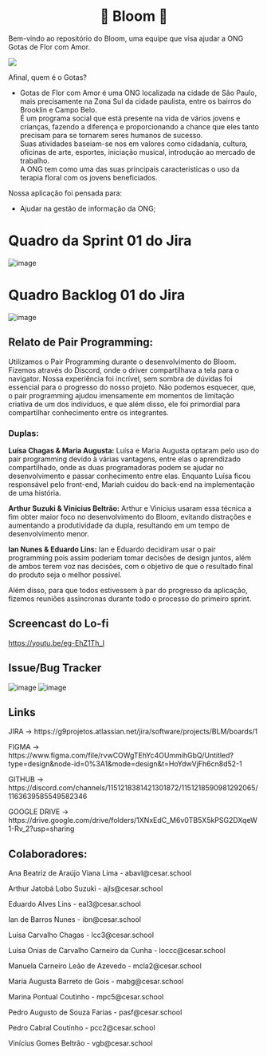 <h1 align="center">🌸 Bloom 🌸</h1>

<p>Bem-vindo ao repositório do Bloom, uma equipe que visa ajudar a ONG Gotas de Flor com Amor.
</p>

![](https://i.imgur.com/waxVImv.png)

<p>Afinal, quem é o Gotas?</p>

- Gotas de Flor com Amor é uma ONG localizada na cidade de São Paulo, mais precisamente na Zona Sul da cidade paulista, entre os bairros do Brooklin e Campo Belo.<br>É um programa social que está presente na vida de vários jovens e crianças, fazendo a diferença e proporcionando a chance que eles tanto precisam para se tornarem seres humanos de sucesso.<br>Suas atividades baseiam-se nos em valores como cidadania, cultura, oficinas de arte, esportes, iniciação musical, introdução ao mercado de trabalho.<br>A ONG tem como uma das suas principais caracteristicas o uso da terapia floral com os jovens beneficiados.

<p>Nossa aplicação foi pensada para:</p> 

- Ajudar na gestão de informação da ONG;

# Quadro da Sprint 01 do Jira
![image](https://github.com/arthursuzuki/bloom_django/assets/129343931/52e8152d-8df9-49d6-8895-d22a41704e72)

# Quadro Backlog 01 do Jira
![image](https://github.com/arthursuzuki/bloom_django/assets/129343931/fcc871f8-1871-46eb-9a12-227d47d72ce7)

## Relato de Pair Programming:
Utilizamos o Pair Programming durante o desenvolvimento do Bloom. Fizemos através do Discord, onde o driver compartilhava a tela para o navigator. Nossa experiência foi incrível, sem sombra de dúvidas foi essencial para o progresso do nosso projeto. Não podemos esquecer, que, o pair programming ajudou imensamente em momentos de limitação criativa de um dos indivíduos, e que além disso, ele foi primordial para compartilhar conhecimento entre os integrantes.
### Duplas: 
<p><b>Luísa Chagas & Maria Augusta:</b> Luísa e Maria Augusta optaram pelo uso do pair programming devido à várias vantagens, entre elas o aprendizado compartilhado, onde as duas programadoras podem se ajudar no desenvolvimento e passar conhecimento entre elas. Enquanto Luísa ficou responsável pelo front-end, Mariah cuidou do back-end na implementação de uma história.</p>
<p><b>Arthur Suzuki & Vinicius Beltrão:</b> Arthur e Vinicius usaram essa técnica a fim obter maior foco no desenvolvimento do Bloom, evitando distrações e aumentando a produtividade da dupla, resultando em um tempo de desenvolvimento menor.</p>
<p><b>Ian Nunes & Eduardo Lins:</b> Ian e Eduardo decidiram usar o pair programming pois assim poderiam tomar decisões de design juntos, além de ambos terem voz nas decisões, com o objetivo de que o resultado final do produto seja o melhor possivel.</p>
Além disso, para que todos estivessem à par do progresso da aplicação, fizemos reuniões assincronas durante todo o processo do primeiro sprint. 

## Screencast do Lo-fi
https://youtu.be/eg-EhZ1Th_I

## Issue/Bug Tracker
![image](https://github.com/arthursuzuki/bloom_django/assets/132784629/c305821b-2b14-44f2-beb4-743efc0dc6c6)
![image](https://github.com/arthursuzuki/bloom_django/assets/132784629/3c893cb9-9d8d-4c43-9246-73a0dab987f2)

## Links
<p>JIRA -> https://g9projetos.atlassian.net/jira/software/projects/BLM/boards/1</p>
<p>FIGMA -> https://www.figma.com/file/rvwCOWgTEhYc4OUmmihGbQ/Untitled?type=design&node-id=0%3A1&mode=design&t=HoYdwVjFh6cn8d52-1</p>
<p>GITHUB -> https://discord.com/channels/1151218381421301872/1151218590981292065/1163639585549582346</p>
<p>GOOGLE DRIVE -> https://drive.google.com/drive/folders/1XNxEdC_M6v0TB5X5kPSG2DXqeW1-Rv_2?usp=sharing</p>

## Colaboradores:
<p>Ana Beatriz de Araújo Viana Lima - abavl@cesar.school</p>
<p>Arthur Jatobá Lobo Suzuki - ajls@cesar.school</p>
<p>Eduardo Alves Lins - eal3@cesar.school</p>
<p>Ian de Barros Nunes - ibn@cesar.school</p>
<p>Luísa Carvalho Chagas - lcc3@cesar.school</p>
<p>Luísa Onias de Carvalho Carneiro da Cunha - loccc@cesar.school</p>
<p>Manuela Carneiro Leão de Azevedo - mcla2@cesar.school</p>
<p>Maria Augusta Barreto de Gois - mabg@cesar.school</p>
<p>Marina Pontual Coutinho - mpc5@cesar.school</p>
<p>Pedro Augusto de Souza Farias - pasf@cesar.school</p>
<p>Pedro Cabral Coutinho - pcc2@cesar.school</p>
<p>Vinícius Gomes Beltrão - vgb@cesar.school</p>







